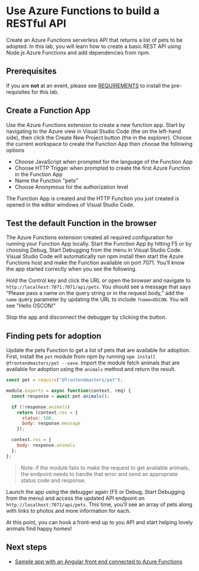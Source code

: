 # Use Azure Functions to build a RESTful API

Create an Azure Functions serverless API that returns a list of pets to be adopted. In this lab, you will learn how to create a basic REST API using Node.js Azure Functions and add dependencies from npm.

## Prerequisites

If you are **not** at an event, please see [REQUIREMENTS](REQUIREMENTS.md) to install the pre-requisites for this lab.

## Create a Function App

Use the Azure Functions extension to create a new function app. Start by navigating to the Azure view in Visual Studio Code (the on the left-hand side), then click the Create New Project button (the in the explorer).
Choose the current workspace to create the Function App then choose the following options

- Choose JavaScript when prompted for the language of the Function App
- Choose HTTP Trigger when prompted to create the first Azure Function in the Function App
- Name the Function "pets"
- Choose Anonymous for the authorization level

The Function App is created and the HTTP Function you just created is opened in the editor windows of Visual Studio Code.

## Test the default Function in the browser

The Azure Functions extension created all required configuration for running your Function App locally. Start the Function App by hitting F5 or by choosing Debug, Start Debugging from the menu in Visual Studio Code.
Visual Studio Code will automatically run npm install then start the Azure Functions host and make the Function available on port 7071. You’ll know the app started correctly when you see the following.

Hold the Control key and click the URL or open the browser and navigate to `http://localhost:7071:7071/api/pets`. You should see a message that says “Please pass a name on the query string or in the request body,” add the `name` query parameter by updating the URL to include `?name=OSCON`. You will see "Hello OSCON!"

Stop the app and disconnect the debugger by clicking the button.

## Finding pets for adoption

Update the pets Function to get a list of pets that are available for adoption. First, install the `pet` module from npm by running `npm install @frontendmasters/pet --save`. Import the module fetch animals that are available for adoption using the `animals` method and return the result.

```js
const pet = require("@frontendmasters/pet");

module.exports = async function(context, req) {
  const response = await pet.animals();

  if (!response.animals)
    return (context.res = {
      status: 500,
      body: response.message
    });

  context.res = {
    body: response.animals
  };
};
```

> Note: if the module fails to make the request to get available animals, the endpoint needs to handle that error and send an appropriate status code and response.

Launch the app using the debugger again (F5 or Debug, Start Debugging from the menu) and access the updated API endpoint on `http://localhost:7071/api/pets`. This time, you'll see an array of pets along with links to photos and more information for each.

At this point, you can hook a front-end up to you API and start helping lovely animals find happy homes!

## Next steps

- [Sample app with an Angular front end connected to Azure Functions](https://github.com/fiveisprime/apm)

